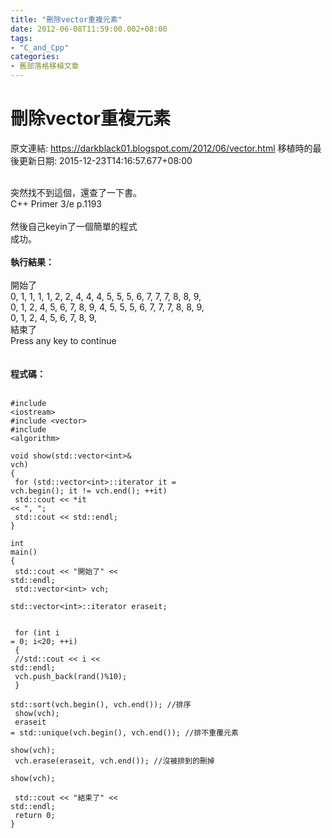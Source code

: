 ```yaml
---
title: "刪除vector重複元素"
date: 2012-06-08T11:59:00.002+08:00
tags: 
- "C_and_Cpp"
categories:
- 舊部落格移植文章
---
```


# 刪除vector重複元素

原文連結: https://darkblack01.blogspot.com/2012/06/vector.html
移植時的最後更新日期: 2015-12-23T14:16:57.677+08:00

<br />突然找不到這個，還查了一下書。<br />C++ Primer 3/e p.1193<br /><br />然後自己keyin了一個簡單的程式<br />成功。<br /><br /><b>執行結果：</b><br /><br />開始了<br />0, 1, 1, 1, 1, 2, 2, 4, 4, 4, 5, 5, 5, 6, 7, 7, 7, 8, 8, 9,<br />0, 1, 2, 4, 5, 6, 7, 8, 9, 4, 5, 5, 5, 6, 7, 7, 7, 8, 8, 9,<br />0, 1, 2, 4, 5, 6, 7, 8, 9,<br />結束了<br />Press any key to continue<br /><br /><br /><b>程式碼：</b><br /><br /><pre class="prettyprint"><code>#include &lt;iostream&gt;<br />#include &lt;vector&gt;<br />#include &lt;algorithm&gt;<br /><br />void show(std::vector&lt;int&gt;& vch)<br />{<br />    for (std::vector&lt;int&gt;::iterator it = vch.begin(); it != vch.end(); ++it)<br />        std::cout &lt;&lt; *it &lt;&lt; ", ";<br />    std::cout &lt;&lt; std::endl;<br />}<br /><br />int main()<br />{<br />    std::cout &lt;&lt; "開始了" &lt;&lt; std::endl;<br />    std::vector&lt;int&gt; vch;<br />    std::vector&lt;int&gt;::iterator eraseit;<br /> <br /><br />    for (int i = 0; i&lt;20; ++i)<br />    {<br />        //std::cout &lt;&lt; i &lt;&lt; std::endl;<br />        vch.push_back(rand()%10);<br />    }<br />    std::sort(vch.begin(), vch.end());  //排序<br />    show(vch);<br />    eraseit = std::unique(vch.begin(), vch.end());  //排不重覆元素<br />    show(vch);<br />    vch.erase(eraseit, vch.end()); //沒被排到的刪掉<br />    show(vch);<br /><br />    std::cout &lt;&lt; "結束了" &lt;&lt; std::endl;<br />    return 0;<br />}</code></pre>
